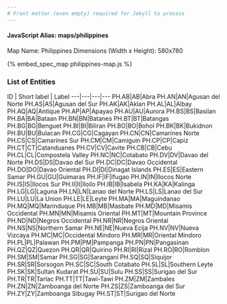 ```yaml
---
# Front matter (even empty) required for Jekyll to process
---
```


#### JavaScript Alias: maps/philippines

Map Name: Philippines
Dimensions (Width x Height): 580x780



{% embed_spec_map philippines-map.js %}

### List of Entities

ID | Short label | Label
---|---|---|---
PH.AB|AB|Abra
PH.AN|AN|Agusan del Norte
PH.AS|AS|Agusan del Sur
PH.AK|AK|Aklan
PH.AL|AL|Albay
PH.AQ|AQ|Antique
PH.AP|AP|Apayao
PH.AU|AU|Aurora
PH.BS|BS|Basilan
PH.BA|BA|Bataan
PH.BN|BN|Batanes
PH.BT|BT|Batangas
PH.BG|BG|Benguet
PH.BI|BI|Biliran
PH.BO|BO|Bohol
PH.BK|BK|Bukidnon
PH.BU|BU|Bulacan
PH.CG|CG|Cagayan
PH.CN|CN|Camarines Norte
PH.CS|CS|Camarines Sur
PH.CM|CM|Camiguin
PH.CP|CP|Capiz
PH.CT|CT|Catanduanes
PH.CV|CV|Cavite
PH.CB|CB|Cebu
PH.CL|CL|Compostela Valley
PH.NC|NC|Cotabato
PH.DV|DV|Davao del Norte
PH.DS|DS|Davao del Sur
PH.DC|DC|Davao Occidental
PH.DO|DO|Davao Oriental
PH.DI|DI|Dinagat Islands
PH.ES|ES|Eastern Samar
PH.GU|GU|Guimaras
PH.IF|IF|Ifugao
PH.IN|IN|Ilocos Norte
PH.IS|IS|Ilocos Sur
PH.II|II|Iloilo
PH.IB|IB|Isabela
PH.KA|KA|Kalinga
PH.LG|LG|Laguna
PH.LN|LN|Lanao del Norte
PH.LS|LS|Lanao del Sur
PH.LU|LU|La Union
PH.LE|LE|Leyte
PH.MA|MA|Maguindanao
PH.MQ|MQ|Marinduque
PH.MB|MB|Masbate
PH.MD|MD|Misamis Occidental
PH.MN|MN|Misamis Oriental
PH.MT|MT|Mountain Province
PH.ND|ND|Negros Occidental
PH.NR|NR|Negros Oriental
PH.NS|NS|Northern Samar
PH.NE|NE|Nueva Ecija
PH.NV|NV|Nueva Vizcaya
PH.MC|MC|Occidental Mindoro
PH.MR|MR|Oriental Mindoro
PH.PL|PL|Palawan
PH.PM|PM|Pampanga
PH.PN|PN|Pangasinan
PH.QZ|QZ|Quezon
PH.QR|QR|Quirino
PH.RI|RI|Rizal
PH.RO|RO|Romblon
PH.SM|SM|Samar
PH.SG|SG|Sarangani
PH.SQ|SQ|Siquijor
PH.SR|SR|Sorsogon
PH.SC|SC|South Cotabato
PH.SL|SL|Southern Leyte
PH.SK|SK|Sultan Kudarat
PH.SU|SU|Sulu
PH.SS|SS|Surigao del Sur
PH.TR|TR|Tarlac
PH.TT|TT|Tawi-Tawi
PH.ZM|ZM|Zambales
PH.ZN|ZN|Zamboanga del Norte
PH.ZS|ZS|Zamboanga del Sur
PH.ZY|ZY|Zamboanga Sibugay
PH.ST|ST|Surigao del Norte